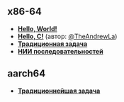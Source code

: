 ## x86-64

- [**Hello, World!**](./hello_world/README.md)
- [**Hello, C!**](./hello_c/README.md) (автор:
  [@TheAndrewLa](https://github.com/TheAndrewLa))
- [**Традиционная задача**](./traditional/README.md)
- [**НИИ последовательностей**](./nri_of_sequences/README.md)

## aarch64

- [**Традиционнейшая задача**](./the_most_traditional/README.md)
